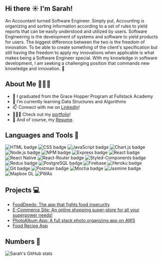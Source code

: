 ## Hi there ☀️ I'm Sarah!

An Accountant turned Software Engineer. Simply put, Accounting is organizing and sorting information according to a set of rules to yield reports that can be easily understood and utilized by users. Software Engineering is the development of systems and software to yield products for users. The biggest difference between the two is the freedom of innovation. To be able to create something of the client's specification but still having the freedom to apply my innovations when applicable is what makes being a Software Engineer special. With my knowledge in software development, I am seeking a challenging position that commands new knowledge and innovation. 🚀

## About Me 👩🏻‍💻

-   🔭 I graduated from the Grace Hopper Program at Fullstack Academy
-   🌱 I’m currently learning Data Structures and Algorithms
-   📫 Connect with me on <a href="https://www.linkedin.com/in/sarah-zhan/" target="_blank">LinkedIn</a>!
-   👩🏻‍💻 Check out my <a href="https://itzsarahhx3.github.io/sarah-portfolio/" target="_blank">portfolio</a>!
-   📝 And of course, my <a href="https://drive.google.com/file/d/1jW15QmGTfUSpQYvFBSBtSPL23T2c3vK_/view?usp=sharing" target="_blank">Resume</a>.

## Languages and Tools 🔨

<p>
<img src="https://img.shields.io/badge/HTML5-E34F26?style=for-the-badge&logo=html5&logoColor=white" alt="HTML badge" style="vertical-align:top margin: 6px 4px">
<img src="https://img.shields.io/badge/CSS3-1572B6?style=for-the-badge&logo=css3&logoColor=white" alt="CSS badge" style="vertical-align:top margin: 6px 4px">
<img src="https://img.shields.io/badge/JavaScript-323330?style=for-the-badge&logo=javascript&logoColor=F7DF1E" alt="JavaScript badge" style="vertical-align:top margin: 6px 4px">
<img src="https://img.shields.io/badge/ChartJS-FF6384?style=for-the-badge&logo=chart-dot-js&logoColor=white" alt="Chart.js badge" style="vertical-align:top margin: 6px 4px">
<img src="https://img.shields.io/badge/Node.js-43853D?style=for-the-badge&logo=node-dot-js&logoColor=white" alt="Node.js badge" style="vertical-align:top margin: 6px 4px">
<img src="https://img.shields.io/badge/npm-CB3837?style=for-the-badge&logo=npm&logoColor=white" alt="NPM badge" style="vertical-align:top margin: 6px 4px">
<img src="https://img.shields.io/badge/Express.js-000000?style=for-the-badge&logo=express&logoColor=white" alt="Express badge" style="vertical-align:top margin: 6px 4px">
<img src="https://img.shields.io/badge/React-20232A?style=for-the-badge&logo=react&logoColor=61DAFB" alt="React badge" style="vertical-align:top margin: 6px 4px">
<img src="https://img.shields.io/badge/react_native-%2320232a.svg?style=for-the-badge&logo=react&logoColor=%2361DAFB" alt="React Native" style="vertical-align:top margin: 6px 4px">
<img src="https://img.shields.io/badge/React_Router-CA4245?style=for-the-badge&logo=react-router&logoColor=white" alt="React-Router badge" style="vertical-align:top margin: 6px 4px">
<img src="https://img.shields.io/badge/styled--components-DB7093?style=for-the-badge&logo=styled-components&logoColor=white" alt="Styled-Components badge" style="vertical-align:top margin: 6px 4px">
<img src="https://img.shields.io/badge/Redux-593D88?style=for-the-badge&logo=redux&logoColor=white" alt="Redux badge" style="vertical-align:top margin: 6px 4px">
<img src="https://img.shields.io/badge/PostgreSQL-316192?style=for-the-badge&logo=postgresql&logoColor=white" alt="PostgreSQL badge" style="vertical-align:top margin: 6px 4px">
<img src="https://img.shields.io/badge/firebase-%23039BE5.svg?style=for-the-badge&logo=firebase" alt="Firebase" style="vertical-align:top margin: 6px 4px">
<img src="https://img.shields.io/badge/Heroku-430098?style=for-the-badge&logo=heroku&logoColor=white" alt="Heroku badge" style="vertical-align:top margin: 6px 4px">
<img src="https://img.shields.io/badge/Git-F05032?style=for-the-badge&logo=git&logoColor=white" alt="Git badge" style="vertical-align:top margin: 6px 4px">
<img src="https://img.shields.io/badge/Postman-FF6C37?style=for-the-badge&logo=Postman&logoColor=white" alt="Postman badge" style="vertical-align:top margin: 6px 4px">
<img src="https://img.shields.io/badge/-mocha-%238D6748?style=for-the-badge&logo=mocha&logoColor=white" alt="Mocha badge" style="vertical-align:top margin: 6px 4px"/>
<img src="https://img.shields.io/badge/jasmine-%238A4182.svg?style=for-the-badge&logo=jasmine&logoColor=white" alt="Jasmine badge" style="vertical-align:top margin: 6px 4px"/>
<img src="https://img.shields.io/badge/Mapbox%20GL-1572B6?style=for-the-badge&logo=Mapbox&logoColor=white" alt="Mapbox GL" style="vertical-align:top margin: 6px 4px"/>
<img src="https://img.shields.io/badge/Progressive%20Web%20Apps-593D88?style=for-the-badge&logo=Progressive%20Web%20Apps&logoColor=white" alt="PWAs" style="vertical-align:top margin: 6px 4px"/>

<!-- <img src="" alt="Sequelize badge" style="vertical-align:top margin: 6px 4px"> -->
</p>

## Projects 💻

-   [FoodDeeds: The app that fights food insecurity](https://github.com/FoodDeeds/food_deeds)
-   [E-Commerce Site: An online shopping super-store for all your superpower needs!](https://github.com/SuperHoppers/SuperHop)
-   [PhotoAlbum App: A full stack photo organizing app on AWS](https://github.com/itzsarahhx3/Photobook-App.git)
-   [Food Recipe App](https://github.com/itzsarahhx3/Food-Recipe-React-App)

## Numbers 👀

![Sarah's GitHub stats](https://github-readme-stats.vercel.app/api?username=itzsarahhx3&count_private=true&show_icons=true&theme=bear)
